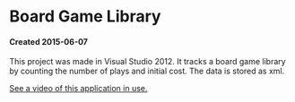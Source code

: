 # Board Game Library

#### Created 2015-06-07

This project was made in Visual Studio 2012. It tracks a board game library by counting the number of plays and initial cost. The data is stored as xml.

[See a video of this application in use.](https://youtu.be/WS2-rqTqYNk)